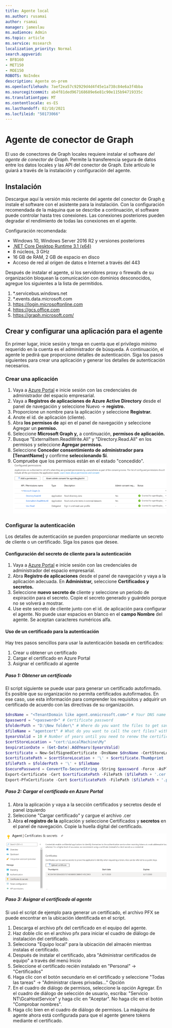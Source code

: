 ```yaml
---
title: Agente local
ms.author: rusamai
author: rsamai
manager: jameslau
ms.audience: Admin
ms.topic: article
ms.service: mssearch
localization_priority: Normal
search.appverid:
- BFB160
- MET150
- MOE150
ROBOTS: NoIndex
description: Agente on-prem
ms.openlocfilehash: 7aef2ea57c92929d4d4f45e1a738c84e6a3f4bba
ms.sourcegitcommit: ab4f81ded967168689e6e81c90e115b94719335c
ms.translationtype: MT
ms.contentlocale: es-ES
ms.lasthandoff: 02/10/2021
ms.locfileid: "50173066"
---
```

# <a name="graph-connector-agent"></a>Agente de conector de Graph

El uso de conectores de Graph locales requiere instalar el software *del agente de conector de Graph.* Permite la transferencia segura de datos entre los datos locales y las API del conector de Graph. Este artículo le guiará a través de la instalación y configuración del agente.

## <a name="installation"></a>Instalación

Descargue aquí la versión más reciente del agente del conector de Graph [e](https://aka.ms/gcadownload) instale el software con el asistente para la instalación. Con la configuración recomendada de la máquina que se describe a continuación, el software puede controlar hasta tres conexiones. Las conexiones posteriores pueden degradar el rendimiento de todas las conexiones en el agente.

Configuración recomendada:

* Windows 10, Windows Server 2016 R2 y versiones posteriores
* [.NET Core Desktop Runtime 3.1 (x64)](https://dotnet.microsoft.com/download/dotnet-core/3.1)
* 8 núcleos, 3 GHz
* 16 GB de RAM, 2 GB de espacio en disco
* Acceso de red al origen de datos e Internet a través del 443

Después de instalar el agente, si los servidores proxy o firewalls de su organización bloquean la comunicación con dominios desconocidos, agregue los siguientes a la lista de permitidos.

1. *.servicebus.windows.net
2. *.events.data.microsoft.com
3. https://login.microsoftonline.com
4. https://gcs.office.com
5. https://graph.microsoft.com/


## <a name="create-and-configure-an-app-for-the-agent"></a>Crear y configurar una aplicación para el agente  

En primer lugar, inicie sesión y tenga en cuenta que el privilegio mínimo requerido en la cuenta es el administrador de búsqueda. A continuación, el agente le pedirá que proporcione detalles de autenticación. Siga los pasos siguientes para crear una aplicación y generar los detalles de autenticación necesarios.

### <a name="create-an-app"></a>Crear una aplicación

1. Vaya a [Azure Portal](https://portal.azure.com) e inicie sesión con las credenciales de administrador del espacio empresarial.
2. Vaya a **Registros de aplicaciones de Azure Active Directory** desde el panel de navegación y seleccione Nuevo  ->   **registro.**
3. Proporcione un nombre para la aplicación y seleccione **Registrar.**
4. Anote el id. de aplicación (cliente).
5. Abra **los permisos de** api en el panel de navegación y seleccione Agregar un **permiso.**
6. Seleccione **Microsoft Graph y,** a continuación, **permisos de aplicación.**
7. Busque "ExternalItem.ReadWrite.All" y "Directory.Read.All" en los permisos y seleccione **Agregar permisos.**
8. Seleccione **Conceder consentimiento de administrador para [TenantName]** y confirme **seleccionando Sí**.
9. Compruebe que los permisos están en el estado "concedido".
     ![Permisos que se muestran en verde en la columna de la derecha.](media/onprem-agent/granted-state.png)

### <a name="configure-authentication"></a>Configurar la autenticación

Los detalles de autenticación se pueden proporcionar mediante un secreto de cliente o un certificado. Siga los pasos que desee.

#### <a name="configuring-the-client-secret-for-authentication"></a>Configuración del secreto de cliente para la autenticación

1. Vaya a [Azure Portal](https://portal.azure.com) e inicie sesión con las credenciales de administrador del espacio empresarial.
2. Abra **Registro de aplicaciones** desde el panel de navegación y vaya a la aplicación adecuada. En **Administrar,** seleccione **Certificados y secretos.**
3. Seleccione **nuevo secreto de** cliente y seleccione un período de expiración para el secreto. Copie el secreto generado y guárdelo porque no se volverá a mostrar.
4. Use este secreto de cliente junto con el id. de aplicación para configurar el agente. No puede usar espacios en blanco en el **campo Nombre** del agente. Se aceptan caracteres numéricos alfa.

#### <a name="using-a-certificate-for-authentication"></a>Uso de un certificado para la autenticación

Hay tres pasos sencillos para usar la autenticación basada en certificados:

1. Crear u obtener un certificado
1. Cargar el certificado en Azure Portal
1. Asignar el certificado al agente

##### <a name="step-1-get-a-certificate"></a>Paso 1: Obtener un certificado

El script siguiente se puede usar para generar un certificado autofirmado. Es posible que su organización no permita certificados autofirmados. En ese caso, use esta información para comprender los requisitos y adquirir un certificado de acuerdo con las directivas de su organización.

```Powershell
$dnsName = "<TenantDomain like agent.onmicrosoft.com>" # Your DNS name
$password = "<password>" # Certificate password
$folderPath = "D:\New folder\" # Where do you want the files to get saved to? The folder needs to exist.
$fileName = "agentcert" # What do you want to call the cert files? without the file extension
$yearsValid = 10 # Number of years until you need to renew the certificate
$certStoreLocation = "cert:\LocalMachine\My"
$expirationDate = (Get-Date).AddYears($yearsValid)
$certificate = New-SelfSignedCertificate -DnsName $dnsName -CertStoreLocation $certStoreLocation -NotAfter $expirationDate -KeyExportPolicy Exportable -KeySpec Signature
$certificatePath = $certStoreLocation + '\' + $certificate.Thumbprint
$filePath = $folderPath + '\' + $fileName
$securePassword = ConvertTo-SecureString -String $password -Force -AsPlainText
Export-Certificate -Cert $certificatePath -FilePath ($filePath + '.cer')
Export-PfxCertificate -Cert $certificatePath -FilePath ($filePath + '.pfx') -Password $securePassword
```

##### <a name="step-2-upload-the-certificate-in-the-azure-portal"></a>Paso 2: Cargar el certificado en Azure Portal

1. Abra la aplicación y vaya a la sección certificados y secretos desde el panel izquierdo
1. Seleccione "Cargar certificado" y cargue el archivo .cer
1. Abra **el registro de la** aplicación y seleccione Certificados y **secretos** en el panel de navegación. Copie la huella digital del certificado.

![Lista de certificados en miniatura cuando se seleccionan certificados y secretos en el panel izquierdo](media/onprem-agent/certificates.png)

##### <a name="step-3-assign-the-certificate-to-the-agent"></a>Paso 3: Asignar el certificado al agente

Si usó el script de ejemplo para generar un certificado, el archivo PFX se puede encontrar en la ubicación identificada en el script.

1. Descarga el archivo pfx del certificado en el equipo del agente.
1. Haz doble clic en el archivo pfx para iniciar el cuadro de diálogo de instalación del certificado.
1. Selecciona "Equipo local" para la ubicación del almacén mientras instalas el certificado.
1. Después de instalar el certificado, abra "Administrar certificados de equipo" a través del menú Inicio
1. Seleccione el certificado recién instalado en "Personal" -> "Certificados"
1. Haga clic con el botón secundario en el certificado y seleccione "Todas las tareas" -> "Administrar claves privadas..." Opción
1. En el cuadro de diálogo de permisos, seleccione la opción Agregar. En el cuadro de diálogo de selección de usuario, escriba: "Servicio NT\GcaHostService" y haga clic en "Aceptar". No haga clic en el botón "Comprobar nombres".
1. Haga clic bien en el cuadro de diálogo de permisos. La máquina de agente ahora está configurada para que el agente genere tokens mediante el certificado.
